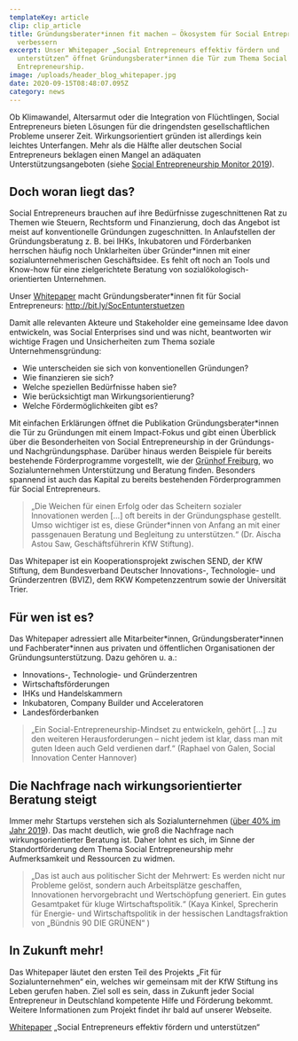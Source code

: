 ```yaml
---
templateKey: article
clip: clip_article
title: Gründungsberater*innen fit machen – Ökosystem für Social Entrepreneurs
  verbessern  
excerpt: Unser Whitepaper „Social Entrepreneurs effektiv fördern und
  unterstützen“ öffnet Gründungsberater*innen die Tür zum Thema Social
  Entrepreneurship.
image: /uploads/header_blog_whitepaper.jpg
date: 2020-09-15T08:48:07.095Z
category: news
---
```

Ob Klimawandel, Altersarmut oder die Integration von Flüchtlingen, Social Entrepreneurs bieten Lösungen für die dringendsten gesellschaftlichen Probleme unserer Zeit. Wirkungsorientiert gründen ist allerdings kein leichtes Unterfangen. Mehr als die Hälfte aller deutschen Social Entrepreneurs beklagen einen Mangel an adäquaten Unterstützungsangeboten (siehe [Social Entrepreneurship Monitor 2019](https://www.send-ev.de/uploads/DSEM2019.pdf)).

## Doch woran liegt das?

Social Entrepreneurs brauchen auf ihre Bedürfnisse zugeschnittenen Rat zu Themen wie Steuern, Rechtsform und Finanzierung, doch das Angebot ist meist auf konventionelle Gründungen zugeschnitten. In Anlaufstellen der Gründungsberatung z. B. bei IHKs, Inkubatoren und Förderbanken herrschen häufig noch Unklarheiten über Gründer*innen mit einer sozialunternehmerischen Geschäftsidee. Es fehlt oft noch an Tools und Know-how für eine zielgerichtete Beratung von sozialökologisch-orientierten Unternehmen.

Unser [Whitepaper](http://bit.ly/SocEntunterstuetzen) macht Gründungsberater*innen fit für Social Entrepreneurs: <http://bit.ly/SocEntunterstuetzen>

Damit alle relevanten Akteure und Stakeholder eine gemeinsame Idee davon entwickeln, was Social Enterprises sind und was nicht, beantworten wir wichtige Fragen und Unsicherheiten zum Thema soziale Unternehmensgründung:

* Wie unterscheiden sie sich von konventionellen Gründungen?
* Wie finanzieren sie sich?
* Welche speziellen Bedürfnisse haben sie?
* Wie berücksichtigt man Wirkungsorientierung?
* Welche Fördermöglichkeiten gibt es?

Mit einfachen Erklärungen öffnet die Publikation Gründungsberater*innen die Tür zu Gründungen mit einem Impact-Fokus und gibt einen Überblick über die Besonderheiten von Social Entrepreneurship in der Gründungs- und Nachgründungsphase. Darüber hinaus werden Beispiele für bereits bestehende Förderprogramme vorgestellt, wie der [Grünhof Freiburg](https://gruenhof.org), wo Sozialunternehmen Unterstützung und Beratung finden. Besonders spannend ist auch das Kapital zu bereits bestehenden Förderprogrammen für Social Entrepreneurs.

> „Die Weichen für einen Erfolg oder das Scheitern sozialer Innovationen werden \[…] oft bereits in der Gründungsphase gestellt. Umso wichtiger ist es, diese Gründer*innen von Anfang an mit einer passgenauen Beratung und Begleitung zu unterstützen.“ (Dr. Aischa Astou Saw, Geschäftsführerin KfW Stiftung).

Das Whitepaper ist ein Kooperationsprojekt zwischen SEND, der KfW Stiftung, dem Bundesverband Deutscher Innovations-, Technologie- und Gründerzentren (BVIZ), dem RKW Kompetenzzentrum sowie der Universität Trier.

## Für wen ist es?

Das Whitepaper adressiert alle Mitarbeiter\*innen, Gründungsberater\*innen und Fachberater*innen aus privaten und öffentlichen Organisationen der Gründungsunterstützung. Dazu gehören u. a.:

* Innovations-, Technologie- und Gründerzentren
* Wirtschaftsförderungen
* IHKs und Handelskammern
* Inkubatoren, Company Builder und Acceleratoren
* Landesförderbanken

> „Ein Social-Entrepreneurship-Mindset zu entwickeln, gehört \[…] zu den weiteren Herausforderungen – nicht jedem ist klar, dass man mit guten Ideen auch Geld verdienen darf.“ (Raphael von Galen, Social Innovation Center Hannover)

## Die Nachfrage nach wirkungsorientierter Beratung steigt

Immer mehr Startups verstehen sich als Sozialunternehmen ([über 40% im Jahr 2019](https://deutscherstartupmonitor.de/fileadmin/dsm/dsm-19/files/Deutscher_Start-Monitor_2019.pdf)). Das macht deutlich, wie groß die Nachfrage nach wirkungsorientierter Beratung ist. Daher lohnt es sich, im Sinne der Standortförderung dem Thema Social Entrepreneurship mehr Aufmerksamkeit und Ressourcen zu widmen.

> „Das ist auch aus politischer Sicht der Mehrwert: Es werden nicht nur Probleme gelöst, sondern auch Arbeitsplätze geschaffen, Innovationen hervorgebracht und Wertschöpfung generiert. Ein gutes Gesamtpaket für kluge Wirtschaftspolitik.“ (Kaya Kinkel, Sprecherin für Energie- und Wirtschaftspolitik in der hessischen Landtagsfraktion von „Bündnis 90 DIE GRÜNEN“ )

## In Zukunft mehr!

Das Whitepaper läutet den ersten Teil des Projekts „Fit für Sozialunternehmen“ ein, welches wir gemeinsam mit der KfW Stiftung ins Leben gerufen haben. Ziel soll es sein, dass in Zukunft jeder Social Entrepreneur in Deutschland kompetente Hilfe und Förderung bekommt. Weitere Informationen zum Projekt findet ihr bald auf unserer Webseite.

[Whitepaper](https://www.send-ev.de/uploads/social_entrepreneurs_effektiv_unterstuetzen.pdf) „Social Entrepreneurs effektiv fördern und unterstützen“